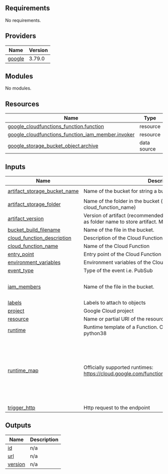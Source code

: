 <!-- BEGIN_TF_DOCS -->
## Requirements

No requirements.

## Providers

| Name | Version |
|------|---------|
| <a name="provider_google"></a> [google](#provider\_google) | 3.79.0 |

## Modules

No modules.

## Resources

| Name | Type |
|------|------|
| [google_cloudfunctions_function.function](https://registry.terraform.io/providers/hashicorp/google/latest/docs/resources/cloudfunctions_function) | resource |
| [google_cloudfunctions_function_iam_member.invoker](https://registry.terraform.io/providers/hashicorp/google/latest/docs/resources/cloudfunctions_function_iam_member) | resource |
| [google_storage_bucket_object.archive](https://registry.terraform.io/providers/hashicorp/google/latest/docs/data-sources/storage_bucket_object) | data source |

## Inputs

| Name | Description | Type | Default | Required |
|------|-------------|------|---------|:--------:|
| <a name="input_artifact_storage_bucket_name"></a> [artifact\_storage\_bucket\_name](#input\_artifact\_storage\_bucket\_name) | Name of the bucket for string a build artifact | `string` | `"amh-cloud-function-artifacts"` | no |
| <a name="input_artifact_storage_folder"></a> [artifact\_storage\_folder](#input\_artifact\_storage\_folder) | Name of the folder in the bucket (defaults to cloud\_function\_name) | `string` | `null` | no |
| <a name="input_artifact_version"></a> [artifact\_version](#input\_artifact\_version) | Version of artifact (recommended to use short git commit), used as folder name to store artifact. Must be 7 to 8 chars long. | `string` | n/a | yes |
| <a name="input_bucket_build_filename"></a> [bucket\_build\_filename](#input\_bucket\_build\_filename) | Name of the file in the bucket. | `string` | `"artifact.zip"` | no |
| <a name="input_cloud_function_description"></a> [cloud\_function\_description](#input\_cloud\_function\_description) | Description of the Cloud Function | `string` | n/a | yes |
| <a name="input_cloud_function_name"></a> [cloud\_function\_name](#input\_cloud\_function\_name) | Name of the Cloud Function | `string` | n/a | yes |
| <a name="input_entry_point"></a> [entry\_point](#input\_entry\_point) | Entry point of the Cloud Function | `string` | n/a | yes |
| <a name="input_environment_variables"></a> [environment\_variables](#input\_environment\_variables) | Environment variables of the Cloud Function runtime | `map(string)` | `{}` | no |
| <a name="input_event_type"></a> [event\_type](#input\_event\_type) | Type of the event i.e. PubSub | `string` | `""` | no |
| <a name="input_iam_members"></a> [iam\_members](#input\_iam\_members) | Name of the file in the bucket. | `list(string)` | <pre>[<br>  "allUsers"<br>]</pre> | no |
| <a name="input_labels"></a> [labels](#input\_labels) | Labels to attach to objects | `map(string)` | `{}` | no |
| <a name="input_project"></a> [project](#input\_project) | Google Cloud project | `string` | n/a | yes |
| <a name="input_resource"></a> [resource](#input\_resource) | Name or partial URI of the resource from which to observe events | `string` | `""` | no |
| <a name="input_runtime"></a> [runtime](#input\_runtime) | Runtime template of a Function. Currently supported: php74 and python38 | `string` | `"php74"` | no |
| <a name="input_runtime_map"></a> [runtime\_map](#input\_runtime\_map) | Officially supported runtimes: https://cloud.google.com/functions/docs/concepts/exec#runtimes | <pre>map(object({<br>    available_memory_mb = number<br>    timeout = number<br>  }))</pre> | <pre>{<br>  "php74": {<br>    "available_memory_mb": 128,<br>    "timeout": 60<br>  },<br>  "python38": {<br>    "available_memory_mb": 128,<br>    "timeout": 60<br>  }<br>}</pre> | no |
| <a name="input_trigger_http"></a> [trigger\_http](#input\_trigger\_http) | Http request to the endpoint | `bool` | `true` | no |

## Outputs

| Name | Description |
|------|-------------|
| <a name="output_id"></a> [id](#output\_id) | n/a |
| <a name="output_url"></a> [url](#output\_url) | n/a |
| <a name="output_version"></a> [version](#output\_version) | n/a |
<!-- END_TF_DOCS -->

